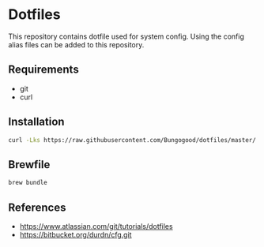 # Dotfiles
This repository contains dotfile used for system config. Using the config alias files can be added to this repository.

## Requirements

- git
- curl

## Installation

```sh
curl -Lks https://raw.githubusercontent.com/Bungogood/dotfiles/master/.bin/install.sh | /bin/bash
```

## Brewfile

```sh
brew bundle
```

## References

- https://www.atlassian.com/git/tutorials/dotfiles
- https://bitbucket.org/durdn/cfg.git